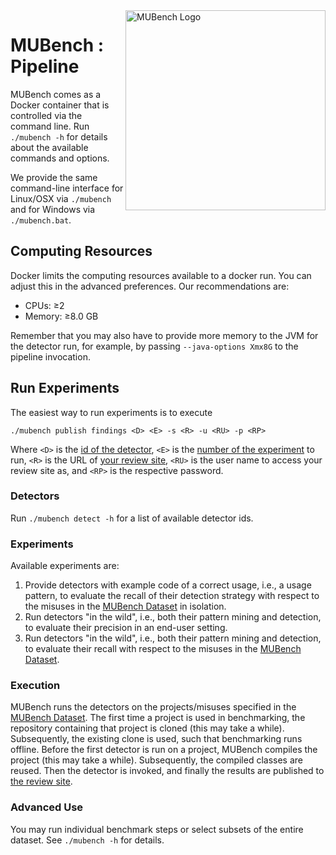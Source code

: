 <img align="right" width="320" height="320" alt="MUBench Logo" src="https://raw.githubusercontent.com/stg-tud/MUBench/master/meta/logo.png" />

# MUBench : Pipeline

MUBench comes as a Docker container that is controlled via the command line. Run `./mubench -h` for details about the available commands and options.

We provide the same command-line interface for Linux/OSX via `./mubench` and for Windows via `./mubench.bat`.

## Computing Resources

Docker limits the computing resources available to a docker run. You can adjust this in the advanced preferences. Our recommendations are:

* CPUs: &ge;2
* Memory: &ge;8.0 GB

Remember that you may also have to provide more memory to the JVM for the detector run, for example, by passing `--java-options Xmx8G` to the pipeline invocation.


## Run Experiments

The easiest way to run experiments is to execute

    ./mubench publish findings <D> <E> -s <R> -u <RU> -p <RP>

Where `<D>` is the [id of the detector](#detectors), `<E>` is the [number of the experiment](#experiments) to run, `<R>` is the URL of [your review site](../mubench.reviewsite/), `<RU>` is the user name to access your review site as, and `<RP>` is the respective password.

### Detectors

Run `./mubench detect -h` for a list of available detector ids.

### Experiments

Available experiments are:

1. Provide detectors with example code of a correct usage, i.e., a usage pattern, to evaluate the recall of their detection strategy with respect to the misuses in the [MUBench Dataset](../data/) in isolation.
2. Run detectors "in the wild", i.e., both their pattern mining and detection, to evaluate their precision in an end-user setting.
3. Run detectors "in the wild", i.e., both their pattern mining and detection, to evaluate their recall with respect to the misuses in the [MUBench Dataset](../data/).

### Execution

MUBench runs the detectors on the projects/misuses specified in the [MUBench Dataset](../data/). The first time a project is used in benchmarking, the repository containing that project is cloned (this may take a while). Subsequently, the existing clone is used, such that benchmarking runs offline. Before the first detector is run on a project, MUBench compiles the project (this may take a while). Subsequently, the compiled classes are reused. Then the detector is invoked, and finally the results are published to [the review site](../mubench.reviewsite/).

### Advanced Use

You may run individual benchmark steps or select subsets of the entire dataset. See `./mubench -h` for details.
